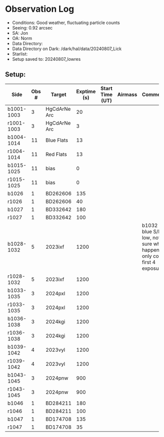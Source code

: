 # Observation Log

* Conditions: Good weather, fluctuating particle counts
* Seeing: 0.92 arcsec
* SA: Jon
* OA: Norm
* Data Directory: 
* Data Directory on Dark: /dark/hal/data/20240807_Lick
* Starlist: 
* Setup saved to: 20240807_lowres

## Setup: 


| Side | Obs #     | Target    | Exptime (s) | Start Time (UT) | Airmass | Comments                                                   |
|------|-----------|-----------|-------------|-----------------|---------|------------------------------------------------------------|
|b1001-1003|3|HgCdArNe Arc      |20| |||
|r1001-1003|3|HgCdArNe Arc     |3| |||
|b1004-1014|11| Blue Flats |13| |||
|r1004-1014|11| Red Flats  |13| |||
|b1015-1025|11|bias      |0| |||
|r1015-1025|11|bias      |0| |||
|b1026|1|BD262606      |135| |||
|r1026|1|BD262606      |40| |||
|b1027|1|BD332642      |180| |||
|r1027|1|BD332642      |100| |||
|b1028-1032|5|2023ixf     |1200| ||b1032 blue S/N low, not sure what happened, only coadd first 4 exposures|
|r1028-1032|5|2023ixf     |1200| |||
|b1033-1035|3|2024pxl     |1200| |||
|r1033-1035|3|2024pxl     |1200| |||
|b1036-1038|3|2024kgi     |1200| |||
|r1036-1038|3|2024kgi     |1200| |||
|b1039-1042|4|2023vyl     |1200| |||
|r1039-1042|4|2023vyl     |1200| |||
|b1043-1045|3|2024pnw    |900| |||
|r1043-1045|3|2024pnw    |900| |||
|b1046|1|BD284211      |180| |||
|r1046|1|BD284211      |100| |||
|b1047|1|BD174708      |135| |||
|r1047|1|BD174708      |35| |||
